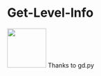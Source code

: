 # Get-Level-Info
<img src="https://user-images.githubusercontent.com/92527725/151801424-98a7037c-b61d-4f4a-a625-e75ba9ad0da2.png" width="90">
Thanks to <a src="https://github.com/nekitdev/gd.py">gd.py</a>
